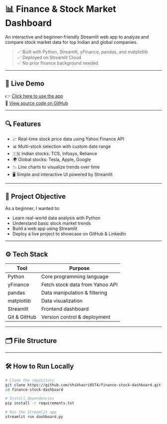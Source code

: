 # 📊 Finance & Stock Market Dashboard

An interactive and beginner-friendly Streamlit web app to analyze and compare stock market data for top Indian and global companies.

> ✅ Built with Python, Streamlit, yFinance, pandas, and matplotlib  
> ✅ Deployed on Streamlit Cloud  
> ✅ No prior finance background needed

---

## 🚀 Live Demo

👉 [Click here to use the app](https://shikhasri0574-finance-stock-dashboard.streamlit.app)  
📁 [View source code on GitHub](https://github.com/shikhasri0574/finance-stock-dashboard)

---

## 🔍 Features

- 📈 Real-time stock price data using Yahoo Finance API
- 📊 Multi-stock selection with custom date range
- 🇮🇳 Indian stocks: TCS, Infosys, Reliance
- 🌍 Global stocks: Tesla, Apple, Google
- 📉 Line charts to visualize trends over time
- 🖥️ Simple and interactive UI powered by Streamlit

---

## 🧠 Project Objective

As a beginner, I wanted to:

- Learn real-world data analysis with Python
- Understand basic stock market trends
- Build a web app using Streamlit
- Deploy a live project to showcase on GitHub & LinkedIn

---

## ⚙️ Tech Stack

| Tool          | Purpose                            |
|---------------|------------------------------------|
| Python        | Core programming language          |
| yFinance      | Fetch stock data from Yahoo API    |
| pandas        | Data manipulation & filtering      |
| matplotlib    | Data visualization                 |
| Streamlit     | Frontend dashboard                 |
| Git & GitHub  | Version control & deployment       |

---

## 🗂️ File Structure


---

## 🛠️ How to Run Locally

```bash
# Clone the repository
git clone https://github.com/shikhasri0574/finance-stock-dashboard.git
cd finance-stock-dashboard

# Install dependencies
pip install -r requirements.txt

# Run the Streamlit app
streamlit run dashboard.py

